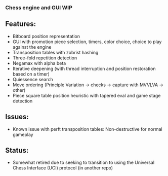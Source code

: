 ### Chess engine and GUI WIP
## Features:
 - Bitboard position representation
 - GUI with promotion piece selection, timers, color choice, choice to play against the engine
 - Transposition tables with zobrist hashing
 - Three-fold repetition detection
 - Negamax with alpha beta
 - Iterative deepening (with thread interruption and position restoration based on a timer)
 - Quiessence search
 - Move ordering (Principle Variation -> checks -> capture with MVVLVA -> other)
 - Piece square table position heuristic with tapered eval and game stage detection

## Issues:
 - Known issue with perft transposition tables: Non-destructive for normal gameplay

## Status:
 - Somewhat retired due to seeking to transition to using the Universal Chess Interface (UCI) protocol (in another repo)
